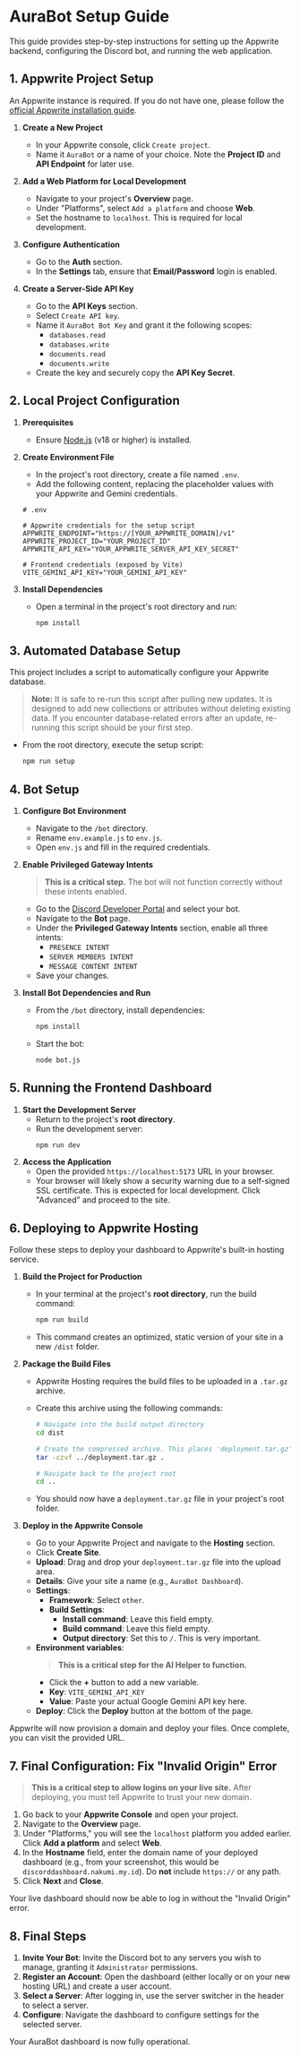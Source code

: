# AuraBot Setup Guide

This guide provides step-by-step instructions for setting up the Appwrite backend, configuring the Discord bot, and running the web application.

## 1. Appwrite Project Setup

An Appwrite instance is required. If you do not have one, please follow the [official Appwrite installation guide](https://appwrite.io/docs/installation).

1.  **Create a New Project**

    - In your Appwrite console, click `Create project`.
    - Name it `AuraBot` or a name of your choice. Note the **Project ID** and **API Endpoint** for later use.

2.  **Add a Web Platform for Local Development**

    - Navigate to your project's **Overview** page.
    - Under "Platforms", select `Add a platform` and choose **Web**.
    - Set the hostname to `localhost`. This is required for local development.

3.  **Configure Authentication**

    - Go to the **Auth** section.
    - In the **Settings** tab, ensure that **Email/Password** login is enabled.

4.  **Create a Server-Side API Key**
    - Go to the **API Keys** section.
    - Select `Create API key`.
    - Name it `AuraBot Bot Key` and grant it the following scopes:
      - `databases.read`
      - `databases.write`
      - `documents.read`
      - `documents.write`
    - Create the key and securely copy the **API Key Secret**.

## 2. Local Project Configuration

1.  **Prerequisites**

    - Ensure [Node.js](https://nodejs.org/) (v18 or higher) is installed.

2.  **Create Environment File**

    - In the project's root directory, create a file named `.env`.
    - Add the following content, replacing the placeholder values with your Appwrite and Gemini credentials.

    ```env
    # .env

    # Appwrite credentials for the setup script
    APPWRITE_ENDPOINT="https://[YOUR_APPWRITE_DOMAIN]/v1"
    APPWRITE_PROJECT_ID="YOUR_PROJECT_ID"
    APPWRITE_API_KEY="YOUR_APPWRITE_SERVER_API_KEY_SECRET"

    # Frontend credentials (exposed by Vite)
    VITE_GEMINI_API_KEY="YOUR_GEMINI_API_KEY"
    ```

3.  **Install Dependencies**
    - Open a terminal in the project's root directory and run:
      ```bash
      npm install
      ```

## 3. Automated Database Setup

This project includes a script to automatically configure your Appwrite database.

> **Note:** It is safe to re-run this script after pulling new updates. It is designed to add new collections or attributes without deleting existing data. If you encounter database-related errors after an update, re-running this script should be your first step.

- From the root directory, execute the setup script:
  ```bash
  npm run setup
  ```

## 4. Bot Setup

1.  **Configure Bot Environment**

    - Navigate to the `/bot` directory.
    - Rename `env.example.js` to `env.js`.
    - Open `env.js` and fill in the required credentials.

2.  **Enable Privileged Gateway Intents**

    > **This is a critical step.** The bot will not function correctly without these intents enabled.

    - Go to the [Discord Developer Portal](https://discord.com/developers/applications) and select your bot.
    - Navigate to the **Bot** page.
    - Under the **Privileged Gateway Intents** section, enable all three intents:
      - `PRESENCE INTENT`
      - `SERVER MEMBERS INTENT`
      - `MESSAGE CONTENT INTENT`
    - Save your changes.

3.  **Install Bot Dependencies and Run**
    - From the `/bot` directory, install dependencies:
      ```bash
      npm install
      ```
    - Start the bot:
      ```bash
      node bot.js
      ```

## 5. Running the Frontend Dashboard

1.  **Start the Development Server**
    - Return to the project's **root directory**.
    - Run the development server:
      ```bash
      npm run dev
      ```
2.  **Access the Application**
    - Open the provided `https://localhost:5173` URL in your browser.
    - Your browser will likely show a security warning due to a self-signed SSL certificate. This is expected for local development. Click "Advanced" and proceed to the site.

## 6. Deploying to Appwrite Hosting

Follow these steps to deploy your dashboard to Appwrite's built-in hosting service.

1.  **Build the Project for Production**

    - In your terminal at the project's **root directory**, run the build command:
      ```bash
      npm run build
      ```
    - This command creates an optimized, static version of your site in a new `/dist` folder.

2.  **Package the Build Files**

    - Appwrite Hosting requires the build files to be uploaded in a `.tar.gz` archive.
    - Create this archive using the following commands:

      ```bash
      # Navigate into the build output directory
      cd dist

      # Create the compressed archive. This places 'deployment.tar.gz' in the parent directory.
      tar -czvf ../deployment.tar.gz .

      # Navigate back to the project root
      cd ..
      ```

    - You should now have a `deployment.tar.gz` file in your project's root folder.

3.  **Deploy in the Appwrite Console**
    - Go to your Appwrite Project and navigate to the **Hosting** section.
    - Click **Create Site**.
    - **Upload**: Drag and drop your `deployment.tar.gz` file into the upload area.
    - **Details**: Give your site a name (e.g., `AuraBot Dashboard`).
    - **Settings**:
      - **Framework**: Select `other`.
      - **Build Settings**:
        - **Install command**: Leave this field empty.
        - **Build command**: Leave this field empty.
        - **Output directory**: Set this to `/`. This is very important.
    - **Environment variables**:
      > **This is a critical step for the AI Helper to function.**
      - Click the **+** button to add a new variable.
      - **Key**: `VITE_GEMINI_API_KEY`
      - **Value**: Paste your actual Google Gemini API key here.
    - **Deploy**: Click the **Deploy** button at the bottom of the page.

Appwrite will now provision a domain and deploy your files. Once complete, you can visit the provided URL.

## 7. Final Configuration: Fix "Invalid Origin" Error

> **This is a critical step to allow logins on your live site.** After deploying, you must tell Appwrite to trust your new domain.

1.  Go back to your **Appwrite Console** and open your project.
2.  Navigate to the **Overview** page.
3.  Under "Platforms," you will see the `localhost` platform you added earlier. Click **Add a platform** and select **Web**.
4.  In the **Hostname** field, enter the domain name of your deployed dashboard (e.g., from your screenshot, this would be `discorddashboard.nakumi.my.id`). Do **not** include `https://` or any path.
5.  Click **Next** and **Close**.

Your live dashboard should now be able to log in without the "Invalid Origin" error.

## 8. Final Steps

1.  **Invite Your Bot**: Invite the Discord bot to any servers you wish to manage, granting it `Administrator` permissions.
2.  **Register an Account**: Open the dashboard (either locally or on your new hosting URL) and create a user account.
3.  **Select a Server**: After logging in, use the server switcher in the header to select a server.
4.  **Configure**: Navigate the dashboard to configure settings for the selected server.

Your AuraBot dashboard is now fully operational.
